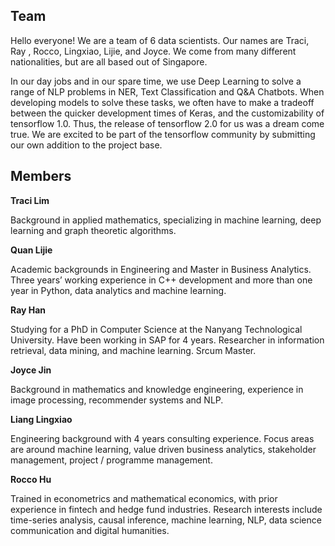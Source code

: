 ## Team

Hello everyone! We are a team of 6 data scientists. Our names are Traci, Ray , Rocco, Lingxiao, Lijie, and Joyce. We come from many different nationalities, but are all based out of Singapore. 

In our day jobs and in our spare time, we use Deep Learning to solve a range of NLP problems in NER, Text Classification and Q&A Chatbots. When developing models to solve these tasks, we often have to make a tradeoff between the quicker development times of Keras, and the customizability of tensorflow 1.0.  Thus, the release of tensorflow 2.0 for us was a dream come true. We are excited to be part of the tensorflow community by submitting our own addition to the project base.

## Members

**Traci Lim**

Background in applied mathematics, specializing in machine learning, deep learning and graph theoretic algorithms.

**Quan Lijie**

Academic backgrounds in Engineering and Master in Business Analytics. Three years’ working experience in C++ development and more than one year in Python, data analytics and machine learning.

**Ray Han**

Studying for a PhD in Computer Science at the Nanyang Technological University. Have been working in SAP for 4 years. Researcher in information retrieval, data mining, and machine learning. Srcum Master.

**Joyce Jin**

Background in mathematics and knowledge engineering, experience in image processing, recommender systems and NLP.

**Liang Lingxiao**

Engineering background with 4 years consulting experience. Focus areas are around machine learning, value driven business analytics, stakeholder management, project / programme management.

**Rocco Hu**

Trained in econometrics and mathematical economics, with prior experience in fintech and hedge fund industries. Research interests include time-series analysis, causal inference, machine learning, NLP, data science communication and digital humanities.

